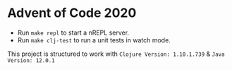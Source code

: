 # Advent of Code 2020

- Run `make repl` to start a nREPL server.
- Run `make clj-test` to run a unit tests in watch mode.

This project is structured to work with `Clojure Version: 1.10.1.739` & `Java Version: 12.0.1`
